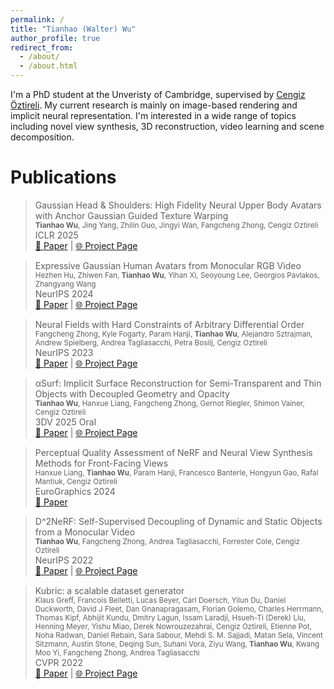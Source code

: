 ```yaml
---
permalink: /
title: "Tianhao (Walter) Wu"
author_profile: true
redirect_from: 
  - /about/
  - /about.html
---
```


I'm a PhD student at the Unveristy of Cambridge, supervised by [Cengiz Öztireli](https://www.cl.cam.ac.uk/~aco41/). My current research is mainly on image-based rendering and implicit neural representation. I'm interested in a wide range of topics including novel view synthesis, 3D reconstruction, video learning and scene decomposition.





Publications
====== 

>Gaussian Head & Shoulders: High Fidelity Neural Upper Body Avatars with Anchor Gaussian Guided Texture Warping
><br />
><sub>**Tianhao Wu**, Jing Yang, Zhilin Guo, Jingyi Wan, Fangcheng Zhong, Cengiz Oztireli</sub>
><br />
>ICLR 2025
><br />
>[📄 Paper](https://arxiv.org/abs/2405.12069) | [🌐 Project Page](https://gaussian-head-shoulders.netlify.app/)

>Expressive Gaussian Human Avatars from Monocular RGB Video
><br />
><sub>Hezhen Hu, Zhiwen Fan, **Tianhao Wu**, Yihan Xi, Seoyoung Lee, Georgios Pavlakos, Zhangyang Wang</sub>
><br />
>NeurIPS 2024
><br />
>[📄 Paper](https://arxiv.org/abs/2407.03204) | [🌐 Project Page](https://evahuman.github.io/)

>Neural Fields with Hard Constraints of Arbitrary Differential Order
><br />
><sub>Fangcheng Zhong, Kyle Fogarty, Param Hanji, **Tianhao Wu**, Alejandro Sztrajman, Andrew Spielberg, Andrea Tagliasacchi, Petra Bosilj, Cengiz Oztireli</sub>
><br />
>NeurIPS 2023
><br />
>[📄 Paper](https://arxiv.org/abs/2306.08943) | [🌐 Project Page](https://zfc946.github.io/CNF.github.io/)

>αSurf: Implicit Surface Reconstruction for Semi-Transparent and Thin Objects with Decoupled Geometry and Opacity
><br />
><sub>**Tianhao Wu**, Hanxue Liang, Fangcheng Zhong, Gernot Riegler, Shimon Vainer, Cengiz Oztireli</sub>
><br />
>3DV 2025 Oral
><br />
>[📄 Paper](https://arxiv.org/abs/2303.10083) | [🌐 Project Page](https://alphasurf.netlify.app/)

>Perceptual Quality Assessment of NeRF and Neural View Synthesis Methods for Front-Facing Views
><br />
><sub>Hanxue Liang, **Tianhao Wu**, Param Hanji, Francesco Banterle, Hongyun Gao, Rafal Mantiuk, Cengiz Oztireli</sub>
><br />
>EuroGraphics 2024
><br />
>[📄 Paper](https://arxiv.org/abs/2303.15206)

>D^2NeRF: Self-Supervised Decoupling of Dynamic and Static Objects from a Monocular Video
><br />
><sub>**Tianhao Wu**, Fangcheng Zhong, Andrea Tagliasacchi, Forrester Cole, Cengiz Oztireli</sub>
><br />
>NeurIPS 2022
><br />
>[📄 Paper](https://arxiv.org/abs/2205.15838) | [🌐 Project Page](https://d2nerf.github.io/)

>Kubric: a scalable dataset generator
><br />
><sub>Klaus Greff, Francois Belletti, Lucas Beyer, Carl Doersch, Yilun Du, Daniel Duckworth, David J Fleet, Dan Gnanapragasam, Florian Golemo, Charles Herrmann, Thomas Kipf, Abhijit Kundu, Dmitry Lagun, Issam Laradji, Hsueh-Ti (Derek) Liu, Henning Meyer, Yishu Miao, Derek Nowrouzezahrai, Cengiz Oztireli, Etienne Pot, Noha Radwan, Daniel Rebain, Sara Sabour, Mehdi S. M. Sajjadi, Matan Sela, Vincent Sitzmann, Austin Stone, Deqing Sun, Suhani Vora, Ziyu Wang, **Tianhao Wu**, Kwang Moo Yi, Fangcheng Zhong, Andrea Tagliasacchi</sub>
><br />
>CVPR 2022
><br />
>[📄 Paper](https://arxiv.org/abs/2203.03570) | [🌐 Project Page](https://github.com/google-research/kubric)



